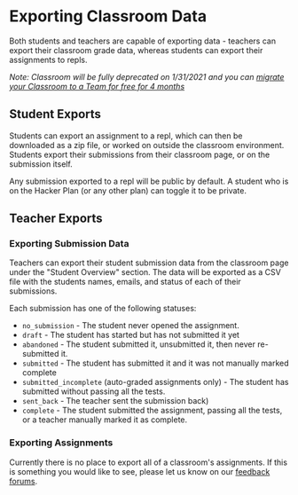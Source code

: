 # Exporting Classroom Data

Both students and teachers are capable of exporting data - teachers can export their classroom grade data, whereas students can export their assignments to repls.

_Note: Classroom will be fully deprecated on 1/31/2021 and you can [migrate your Classroom to a Team for free for 4 months](https://repl.it/classroom-migration)_

## Student Exports

Students can export an assignment to a repl, which can then be downloaded as a zip file, or worked on outside the classroom environment.  Students export their submissions from their classroom page, or on the submission itself.

Any submission exported to a repl will be public by default.  A student who is on the Hacker Plan (or any other plan) can toggle it to be private.

## Teacher Exports

### Exporting Submission Data

Teachers can export their student submission data from the classroom page under the "Student Overview" section.  The data will be exported as a CSV file with the students names, emails, and status of each of their submissions.

Each submission has one of the following statuses:

* `no_submission` - The student never opened the assignment.
* `draft` - The student has started but has not submitted it yet
* `abandoned` - The student submitted it, unsubmitted it, then never re-submitted it.
* `submitted` - The student has submitted it and it was not manually marked complete
* `submitted_incomplete` (auto-graded assignments only) - The student has submitted without passing all the tests.
* `sent_back` - The teacher sent the submission back)
* `complete` - The student submitted the assignment, passing all the tests, or a teacher manually marked it as complete.

### Exporting Assignments

Currently there is no place to export all of a classroom's assignments.  If this is something you would like to see, please let us know on our [feedback forums](https://repl.it/feedback).
